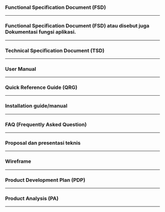 ### Functional Specification Document (FSD)
___
### Functional Specification Document (FSD) atau disebut juga Dokumentasi fungsi aplikasi.
___
### Technical Specification Document (TSD)
___
### User Manual
___
### Quick Reference Guide (QRG)
___
### Installation guide/manual
___
### FAQ (Frequently Asked Question)
___
### Proposal dan presentasi teknis
___
### Wireframe
___
### Product Development Plan (PDP)
___
### Product Analysis (PA)
___
